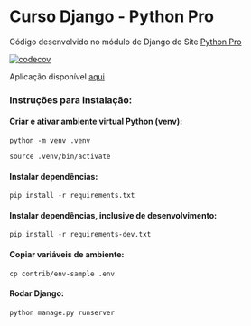 # Curso Django - Python Pro

Código desenvolvido no módulo de Django do Site [Python Pro](https://pythonpro.com.br/)

[![codecov](https://codecov.io/gh/victoraugusto6/curso-django/branch/main/graph/badge.svg?token=P0IKOKYR5Q)](https://codecov.io/gh/victoraugusto6/curso-django)

Aplicação disponível [aqui](https://curso-django-pythonpro.herokuapp.com/) 

### <strong>Instruções para instalação</strong>:

#### Criar e ativar ambiente virtual Python (venv):

```python -m venv .venv```

```source .venv/bin/activate```

#### <strong>Instalar dependências</strong>:

```pip install -r requirements.txt```

#### <strong>Instalar dependências, inclusive de desenvolvimento</strong>:

```pip install -r requirements-dev.txt```

#### Copiar variáveis de ambiente:
```cp contrib/env-sample .env```

#### Rodar Django:
```python manage.py runserver```
